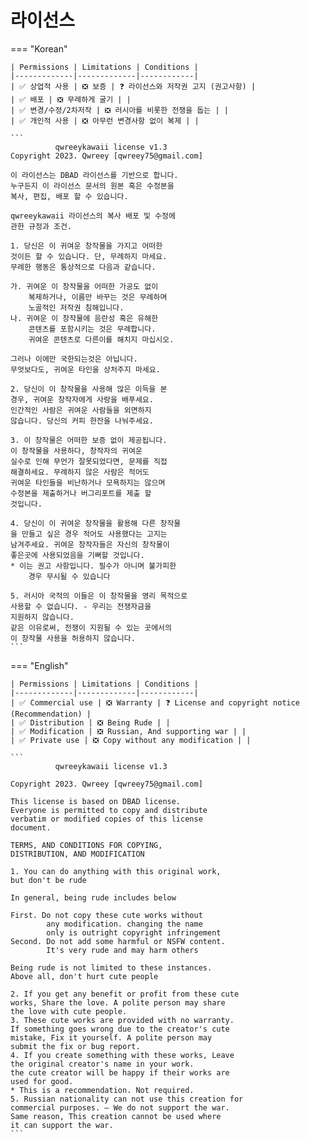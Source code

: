 
# 라이선스

=== "Korean"

    | Permissions | Limitations | Conditions |
    |-------------|-------------|------------|
    | ✅ 상업적 사용 | ❎ 보증 | ❓ 라이선스와 저작권 고지 (권고사항) |
    | ✅ 배포 | ❎ 무례하게 굴기 | |
    | ✅ 변경/수정/2차저작 | ❎ 러시아를 비롯한 전쟁을 돕는 | |
    | ✅ 개인적 사용 | ❎ 아무런 변경사항 없이 복제 | |

    ```
              qwreeykawaii license v1.3
    Copyright 2023. Qwreey [qwreey75@gmail.com]

    이 라이선스는 DBAD 라이선스를 기반으로 합니다.
    누구든지 이 라이선스 문서의 원본 혹은 수정본을
    복사, 편집, 배포 할 수 있습니다.

    qwreeykawaii 라이선스의 복사 배포 및 수정에
    관한 규정과 조건.

    1. 당신은 이 귀여운 창작물을 가지고 어떠한
    것이든 할 수 있습니다. 단, 무례하지 마세요.
    무례한 행동은 통상적으로 다음과 같습니다.

    가. 귀여운 이 창작물을 어떠한 가공도 없이
        복제하거나, 이름만 바꾸는 것은 무례하며
        노골적인 저작권 침해입니다.
    나. 귀여운 이 창작물에 음란성 혹은 유해한
        콘텐츠를 포함시키는 것은 무례합니다.
        귀여운 콘텐츠로 다른이를 해치지 마십시오.

    그러나 이에만 국한되는것은 아닙니다.
    무엇보다도, 귀여운 타인을 상처주지 마세요.

    2. 당신이 이 창작물을 사용해 많은 이득을 본
    경우, 귀여운 창작자에게 사랑을 배푸세요.
    인간적인 사람은 귀여운 사람들을 외면하지
    않습니다. 당신의 커피 한잔을 나눠주세요.

    3. 이 창작물은 어떠한 보증 없이 제공됩니다.
    이 창작물을 사용하다, 창작자의 귀여운
    실수로 인해 무언가 잘못되었다면, 문제를 직접
    해결하세요. 무례하지 않은 사람은 적어도
    귀여운 타인들을 비난하거나 모욕하지는 않으며
    수정본을 제출하거나 버그리포트를 제출 할
    것입니다.

    4. 당신이 이 귀여운 창작물을 활용해 다른 창작물
    을 만들고 싶은 경우 적어도 사용했다는 고지는
    남겨주세요. 귀여운 창작자들은 자신의 창작물이
    좋은곳에 사용되었음을 기뻐할 것입니다.
    * 이는 권고 사항입니다. 필수가 아니며 불가피한
        경우 무시될 수 있습니다

    5. 러시아 국적의 이들은 이 창작물을 영리 목적으로
    사용할 수 없습니다. - 우리는 전쟁자금을
    지원하지 않습니다.
    같은 이유로써, 전쟁이 지원될 수 있는 곳에서의
    이 창작물 사용을 허용하지 않습니다.
    ```

=== "English"

    | Permissions | Limitations | Conditions |
    |-------------|-------------|------------|
    | ✅ Commercial use | ❎ Warranty | ❓ License and copyright notice (Recommendation) |
    | ✅ Distribution | ❎ Being Rude | |
    | ✅ Modification | ❎ Russian, And supporting war | |
    | ✅ Private use | ❎ Copy without any modification | |

    ```
              qwreeykawaii license v1.3

    Copyright 2023. Qwreey [qwreey75@gmail.com]

    This license is based on DBAD license.
    Everyone is permitted to copy and distribute
    verbatim or modified copies of this license
    document.

    TERMS, AND CONDITIONS FOR COPYING,
    DISTRIBUTION, AND MODIFICATION

    1. You can do anything with this original work,
    but don't be rude

    In general, being rude includes below

    First. Do not copy these cute works without
            any modification. changing the name
            only is outright copyright infringement
    Second. Do not add some harmful or NSFW content.
            It's very rude and may harm others

    Being rude is not limited to these instances.
    Above all, don't hurt cute people

    2. If you get any benefit or profit from these cute
    works, Share the love. A polite person may share
    the love with cute people.
    3. These cute works are provided with no warranty.
    If something goes wrong due to the creator's cute
    mistake, Fix it yourself. A polite person may
    submit the fix or bug report.
    4. If you create something with these works, Leave
    the original creator's name in your work.
    the cute creator will be happy if their works are
    used for good.
    * This is a recommendation. Not required.
    5. Russian nationality can not use this creation for
    commercial purposes. — We do not support the war.
    Same reason, This creation cannot be used where
    it can support the war.
    ```